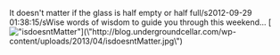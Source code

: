 It doesn\'t matter if the glass is half empty or half full/s2012-09-29 01:38:15/sWise words of wisdom to guide you through this weekend... [![\"isdoesntMatter\"](\"http://blog.undergroundcellar.com/wp-content/uploads/2013/04/isdoesntMatter.jpg\")](\"http://blog.undergroundcellar.com/wp-content/uploads/2013/04/isdoesntMatter.jpg\")